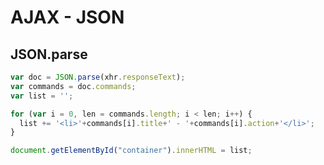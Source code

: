 # AJAX - JSON

## JSON.parse

```javascript
var doc = JSON.parse(xhr.responseText);
var commands = doc.commands;
var list = '';

for (var i = 0, len = commands.length; i < len; i++) {
  list += '<li>'+commands[i].title+' - '+commands[i].action+'</li>';
}

document.getElementById("container").innerHTML = list;
```
